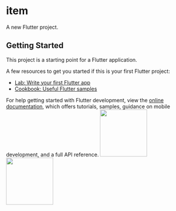 # item

A new Flutter project.

## Getting Started

This project is a starting point for a Flutter application.

A few resources to get you started if this is your first Flutter project:

- [Lab: Write your first Flutter app](https://docs.flutter.dev/get-started/codelab)
- [Cookbook: Useful Flutter samples](https://docs.flutter.dev/cookbook)

For help getting started with Flutter development, view the
[online documentation](https://docs.flutter.dev/), which offers tutorials,
samples, guidance on mobile development, and a full API reference.
<img src="https://www.shutterstock.com/image-photo/butterfly-grass-on-meadow-night-260nw-1111729556.jpg" width="128"/>
<img src="C:\gatewaymd\oldgateway\sms\assets\logo\two.jpg" width="128"/>